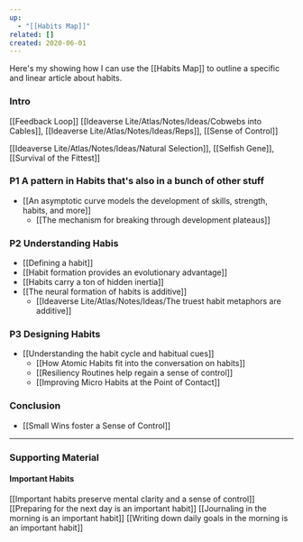 ```yaml
---
up:
  - "[[Habits Map]]"
related: []
created: 2020-06-01
---
```


Here's my showing how I can use the [[Habits Map]] to outline a specific and linear article about habits.


### Intro
[[Feedback Loop]]
[[Ideaverse Lite/Atlas/Notes/Ideas/Cobwebs into Cables]], [[Ideaverse Lite/Atlas/Notes/Ideas/Reps]], [[Sense of Control]]

[[Ideaverse Lite/Atlas/Notes/Ideas/Natural Selection]], [[Selfish Gene]], [[Survival of the Fittest]]


### P1 A pattern in Habits that's also in a bunch of other stuff
- [[An asymptotic curve models the development of skills, strength, habits, and more]]
	- [[The mechanism for breaking through development plateaus]]

### P2 Understanding Habis
- [[Defining a habit]]
- [[Habit formation provides an evolutionary advantage]]
- [[Habits carry a ton of hidden inertia]]
- [[The neural formation of habits is additive]]
	- [[Ideaverse Lite/Atlas/Notes/Ideas/The truest habit metaphors are additive]]

### P3 Designing Habits
- [[Understanding the habit cycle and habitual cues]]
	- [[How Atomic Habits fit into the conversation on habits]]
	- [[Resiliency Routines help regain a sense of control]]
	- [[Improving Micro Habits at the Point of Contact]]

### Conclusion
- [[Small Wins foster a Sense of Control]]


---
### Supporting Material

#### Important Habits
[[Important habits preserve mental clarity and a sense of control]]
[[Preparing for the next day is an important habit]]
[[Journaling in the morning is an important habit]]
[[Writing down daily goals in the morning is an important habit]]
